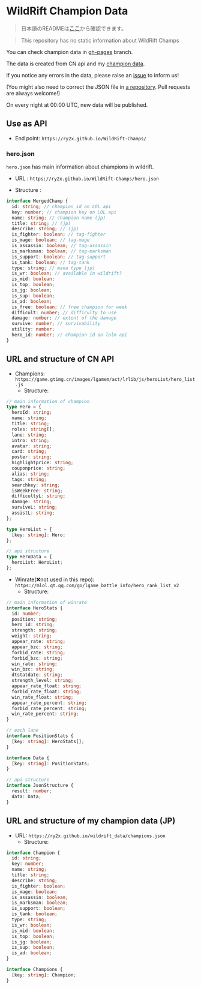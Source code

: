 # WildRift Champion Data

> 日本語のREADMEは[ここ](https://github.com/ry2x/WildRift-Champs/blob/master/readme.jp.md)から確認できます。

> This repository has no static information about WildRift Champs

You can check champion data in [gh-pages](https://github.com/ry2x/WildRift-Champs/tree/gh-pages) branch.

The data is created from CN api and my [champion data](https://github.com/ry2x/wildrift_data).

If you notice any errors in the data, please raise an [issue](https://github.com/ry2x/WildRift-Champs/issues) to inform us!

(You might also need to correct the JSON file in [a repository](https://github.com/ry2x/wildrift_data). Pull requests are always welcome!)

On every night at 00:00 UTC, new data will be published.

## Use as API

- End point: `https://ry2x.github.io/WildRift-Champs/`

### hero.json

`hero.json` has main information about champions in wildrift.

- URL : `https://ry2x.github.io/WildRift-Champs/hero.json`

- Structure :

```ts
interface MergedChamp {
  id: string; // champion id on LOL api
  key: number; // champion key on LOL api
  name: string; // champion name (jp)
  title: string; // (jp)
  describe: string; // (jp)
  is_fighter: boolean; // tag-fighter
  is_mage: boolean; // tag-mage
  is_assassin: boolean; // tag-assassin
  is_marksman: boolean; // tag-marksman
  is_support: boolean; // tag-support
  is_tank: boolean; // tag-tank
  type: string; // mana type (jp)
  is_wr: boolean; // available in wildrift?
  is_mid: boolean;
  is_top: boolean;
  is_jg: boolean;
  is_sup: boolean;
  is_ad: boolean;
  is_free: boolean; // free champion for week
  difficult: number; // difficulty to use
  damage: number; // extent of the damage
  survive: number; // survivability
  utility: number;
  hero_id: number; // champion id on lolm api
}
```

## URL and structure of CN API

- Champions: `https://game.gtimg.cn/images/lgamem/act/lrlib/js/heroList/hero_list.js`
   - Structure:

```ts
// main information of champion
type Hero = {
  heroId: string;
  name: string;
  title: string;
  roles: string[];
  lane: string;
  intro: string;
  avatar: string;
  card: string;
  poster: string;
  highlightprice: string;
  couponprice: string;
  alias: string;
  tags: string;
  searchkey: string;
  isWeekFree: string;
  difficultyL: string;
  damage: string;
  surviveL: string;
  assistL: string;
};

type HeroList = {
  [key: string]: Hero;
};

// api structure
type HeroData = {
  heroList: HeroList;
};
```

- Winrate(❌not used in this repo): `https://mlol.qt.qq.com/go/lgame_battle_info/hero_rank_list_v2`
  - Structure:

```ts
// main information of winrate 
interface HeroStats {
  id: number;
  position: string;
  hero_id: string;
  strength: string;
  weight: string;
  appear_rate: string;
  appear_bzc: string;
  forbid_rate: string;
  forbid_bzc: string;
  win_rate: string;
  win_bzc: string;
  dtstatdate: string;
  strength_level: string;
  appear_rate_float: string;
  forbid_rate_float: string;
  win_rate_float: string;
  appear_rate_percent: string;
  forbid_rate_percent: string;
  win_rate_percent: string;
}

// each lane
interface PositionStats {
  [key: string]: HeroStats[];
}

interface Data {
  [key: string]: PositionStats;
}

// api structure
interface JsonStructure {
  result: number;
  data: Data;
}
```

## URL and structure of my champion data (JP)

- URL: `https://ry2x.github.io/wildrift_data/champions.json`
  - Structure:

```ts
interface Champion {
  id: string;
  key: number;
  name: string;
  title: string;
  describe: string;
  is_fighter: boolean;
  is_mage: boolean;
  is_assassin: boolean;
  is_marksman: boolean;
  is_support: boolean;
  is_tank: boolean;
  type: string;
  is_wr: boolean;
  is_mid: boolean;
  is_top: boolean;
  is_jg: boolean;
  is_sup: boolean;
  is_ad: boolean;
}

interface Champions {
  [key: string]: Champion;
}

```

